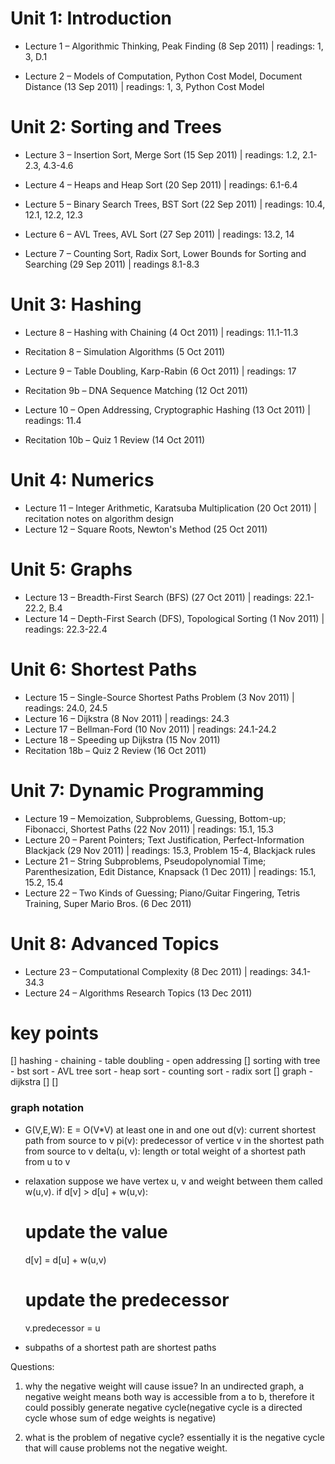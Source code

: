 # Unit 1: Introduction
- Lecture 1 – Algorithmic Thinking, Peak Finding (8 Sep 2011) | readings: 1, 3, D.1

- Lecture 2 – Models of Computation, Python Cost Model, Document Distance (13 Sep 2011) | readings: 1, 3, Python Cost Model
# Unit 2: Sorting and Trees
- Lecture 3 – Insertion Sort, Merge Sort (15 Sep 2011) | readings: 1.2, 2.1-2.3, 4.3-4.6

- Lecture 4 – Heaps and Heap Sort (20 Sep 2011) | readings: 6.1-6.4

- Lecture 5 – Binary Search Trees, BST Sort (22 Sep 2011) | readings: 10.4, 12.1, 12.2, 12.3

- Lecture 6 – AVL Trees, AVL Sort (27 Sep 2011) | readings: 13.2, 14

- Lecture 7 – Counting Sort, Radix Sort, Lower Bounds for Sorting and Searching (29 Sep 2011) | readings 8.1-8.3

# Unit 3: Hashing
- Lecture 8 – Hashing with Chaining (4 Oct 2011) | readings: 11.1-11.3
- Recitation 8 – Simulation Algorithms (5 Oct 2011)

- Lecture 9 – Table Doubling, Karp-Rabin (6 Oct 2011) | readings: 17
- Recitation 9b – DNA Sequence Matching (12 Oct 2011) 

- Lecture 10 – Open Addressing, Cryptographic Hashing (13 Oct 2011) | readings: 11.4
- Recitation 10b – Quiz 1 Review (14 Oct 2011)


# Unit 4: Numerics
- Lecture 11 – Integer Arithmetic, Karatsuba Multiplication (20 Oct 2011) | recitation notes on algorithm design
- Lecture 12 – Square Roots, Newton's Method (25 Oct 2011)

# Unit 5: Graphs
- Lecture 13 – Breadth-First Search (BFS) (27 Oct 2011) | readings: 22.1-22.2, B.4
- Lecture 14 – Depth-First Search (DFS), Topological Sorting (1 Nov 2011) | readings: 22.3-22.4

# Unit 6: Shortest Paths
- Lecture 15 – Single-Source Shortest Paths Problem (3 Nov 2011) | readings: 24.0, 24.5
- Lecture 16 – Dijkstra (8 Nov 2011) | readings: 24.3
- Lecture 17 – Bellman-Ford (10 Nov 2011) | readings: 24.1-24.2
- Lecture 18 – Speeding up Dijkstra (15 Nov 2011)
- Recitation 18b – Quiz 2 Review (16 Oct 2011)


# Unit 7: Dynamic Programming
- Lecture 19 – Memoization, Subproblems, Guessing, Bottom-up; Fibonacci, Shortest Paths (22 Nov 2011) | readings: 15.1, 15.3
- Lecture 20 – Parent Pointers; Text Justification, Perfect-Information Blackjack (29 Nov 2011) | readings: 15.3, Problem 15-4, Blackjack rules
- Lecture 21 – String Subproblems, Pseudopolynomial Time; Parenthesization, Edit Distance, Knapsack (1 Dec 2011) | readings: 15.1, 15.2, 15.4
- Lecture 22 – Two Kinds of Guessing; Piano/Guitar Fingering, Tetris Training, Super Mario Bros. (6 Dec 2011)

# Unit 8: Advanced Topics
- Lecture 23 – Computational Complexity (8 Dec 2011) | readings: 34.1-34.3
- Lecture 24 – Algorithms Research Topics (13 Dec 2011)

# key points
[] hashing
    - chaining
    - table doubling 
    - open addressing
[] sorting with tree
    - bst sort
    - AVL tree sort
    - heap sort
    - counting sort
    - radix sort
[] graph
    - dijkstra
[]
[]

### graph notation
- G(V,E,W):
    E = O(V*V) at least one in and one out 
    d(v): current shortest path from source to v
    pi(v): predecessor of vertice v in the shortest path from source to v
    delta(u, v): length or total weight of a shortest path from u to v 
    
- relaxation 
suppose we have vertex u, v and weight between them called w(u,v).
if d[v] > d[u] + w(u,v):
    # update the value
    d[v] = d[u] + w(u,v)
    # update the predecessor 
    v.predecessor = u
- subpaths of a shortest path are shortest paths

Questions:
1. why the negative weight will cause issue?
In an undirected graph, a negative weight means both way is accessible from a to b, therefore it 
could possibly generate negative cycle(negative cycle is a directed cycle whose sum of edge weights is negative)

2. what is the problem of negative cycle?
essentially it is the negative cycle that will cause problems not the negative weight.
